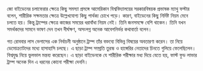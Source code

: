 জো বাইডেনের চলাফেরার ক্ষেত্রে কিছু সমস্যা প্রসঙ্গে আমেরিকান বিশ্ববিদ্যালয়ের সরকারবিষয়ক প্রভাষক ম্যাথু ফস্টার বলেন, শারীরিক সক্ষমতার ক্ষেত্রে উল্লেখযোগ্য কিছু পার্থক্য চোখে পড়ে। কারণ, বাইডেনের কিছু নির্দিষ্ট নিয়ম মেনে চলতে হয়। কিন্তু ট্রাম্পের ক্ষেত্রে কাজের সময়ের ধরাবাঁধা নিয়ম নেই। তিনি জনসমক্ষে বেশি থাকেন। তিনি যখন সমর্থকদের সামনে ভাষণ দেন তখন দীর্ঘক্ষণ, অসংলগ্ন অনেক আবেগনির্ভর কথাবার্তা বলেন।

গত রোববার লাস ভেগাসের এক নির্বাচনী অনুষ্ঠানে ট্রাম্প তাঁর বক্তব্যে বিভিন্ন বিষয়ের অবতারণা করেন। তা নিয়ে ডেমোক্র্যাটদের মধ্যে হাসাহাসি চলছে। এ ছাড়া ট্রাম্প সম্প্রতি তুরস্ক ও হাঙ্গেরির নেতাদের চিনতে গুলিয়ে ফেলেছিলেন। বিশ্বযুদ্ধ নিয়ে ভুলভাল মন্তব্য করেছেন। এ ছাড়া বাইডেনকে যে শারীরিক পরীক্ষার মধ্য দিয়ে যেতে হয়, ফাস্ট ফুড লাভার ট্রাম্প অনেক দিন এ ধরনের কোনো পরীক্ষা দেননি।
